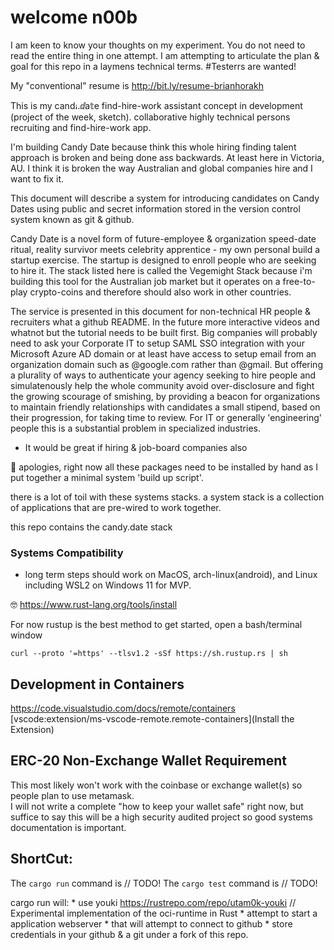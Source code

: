 # welcome n00b

I am keen to know your thoughts on my experiment.  You do not need to read the entire thing in one attempt.  I am attempting to articulate the plan & goal for this repo in a laymens technical terms. #Testerrs are wanted! 

My "conventional" resume is http://bit.ly/resume-brianhorakh

This is my candꭵ.ⅆa𝕥e find-hire-work assistant concept in development (project of the week, sketch).   collaborative highly technical persons recruiting and find-hire-work app. 

I'm building Candy Date because think this whole hiring finding talent approach is broken and being done ass backwards. 
At least here in Victoria, AU. I think it is broken the way Australian and global companies hire and I want to fix it. 

This document will describe a system for introducing candidates on Candy Dates using public and secret information stored in the version control system known as git & github.

Candy Date is a novel form of future-employee & organization speed-date ritual, reality survivor meets celebrity apprentice - my own personal build a startup exercise.  The startup is designed to enroll people who are seeking to hire it.  The stack listed here is called the Vegemight Stack because i'm building this tool for the Australian job market but it operates on a free-to-play crypto-coins and therefore should also work in other countries.  

The service is presented in this document for non-technical HR people & recruiters what a github README.  In the future more interactive videos and whatnot but the tutorial needs to be built first.  Big companies will probably need to ask your Corporate IT to setup SAML SSO integration with your Microsoft Azure AD domain or at least have access to setup email from an organization domain such as @google.com rather than @gmail.  But offering a plurality of ways to authenticate your agency seeking to hire people and simulatenously help the whole community avoid over-disclosure and fight the growing scourage of smishing, by providing a beacon for organizations to maintain friendly relationships with candidates a small stipend, based on their progression, for taking time to review.  For IT or generally 'engineering' people this is a substantial problem in specialized industries.

* It would be great if hiring & job-board companies also 

🙏 apologies, right now all these packages need to be installed by hand as I put together a minimal system 'build up script'.

there is a lot of toil with these systems stacks.  a system stack is a collection of applications that are pre-wired to work together.

this repo contains the candy.date stack

### Systems Compatibility
* long term steps should work on MacOS, arch-linux(android), and Linux including WSL2 on Windows 11 for MVP. 

🤓 https://www.rust-lang.org/tools/install

For now rustup is the best method to get started, open a bash/terminal window
```
curl --proto '=https' --tlsv1.2 -sSf https://sh.rustup.rs | sh
```

## Development in Containers
https://code.visualstudio.com/docs/remote/containers
[vscode:extension/ms-vscode-remote.remote-containers](Install the Extension)


## ERC-20 Non-Exchange Wallet Requirement

This most likely won't work with the coinbase or exchange wallet(s) so people plan to use metamask.  
I will not write a complete "how to keep your wallet safe" right now, but suffice to say this will be a high security audited project so good systems documentation is important. 

## ShortCut:

The ```cargo run``` command is // TODO!
The ```cargo test``` command is // TODO! 


cargo run will:
    * use youki https://rustrepo.com/repo/utam0k-youki // Experimental implementation of the oci-runtime in Rust
    * attempt to start a application webserver 
    * that will attempt to connect to github
        * store credentials in your github & a git under a fork of this repo. 



